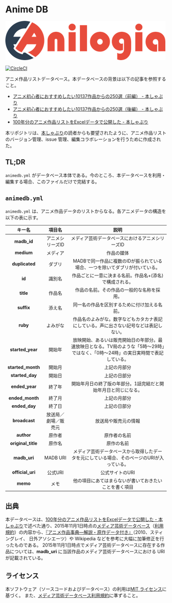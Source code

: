 # Anime DB

![Anilogia Logo](/anilogia.png)

[![CircleCI](https://circleci.com/gh/anilogia/animedb.svg?style=svg)](https://circleci.com/gh/anilogia/animedb)

アニメ作品リストデータベース。本データベースの背景は以下の記事を参照すること。

- [アニメ初心者におすすめしたい10137作品からの250選（前編） - 本しゃぶり](http://honeshabri.hatenablog.com/entry/anime-100years-1)
- [アニメ初心者におすすめしたい10137作品からの250選（後編） - 本しゃぶり](http://honeshabri.hatenablog.com/entry/anime-100years-2)
- [100年分のアニメ作品リストをExcelデータで公開した - 本しゃぶり](http://honeshabri.hatenablog.com/entry/animedb_shared)

本リポジトリは、[本しゃぶり](http://honeshabri.hatenablog.com/)の読者からも要望されたように、アニメ作品リストのバージョン管理、issue 管理、編集コラボレーションを行うために作成された。

## TL;DR

`animedb.yml` がデータベース本体である。今のところ、本データベースを利用・編集する場合、このファイルだけで完結する。

## `animedb.yml`

`animedb.yml` は、アニメ作品データのリストからなる。各アニメデータの構造を以下の表に示す。

|     **キー名**     |      **項目名**      |                     **説明**                     |
|:------------------:|:--------------------:|:------------------------------------------------:|
| **madb_id**        |   アニメシリーズID   | メディア芸術データベースにおけるアニメシリーズID |
| **medium**         | メディア             | 作品の媒体                                       |
| **duplicated**     | ダブリ               | MADBで同一作品に複数のIDが振られている場合、一つを除いてダブリが付いている。 |
| **id**             | 識別名               | 作品ごとに一意に決まる名前。作品名+(添名)で構成される。 |
| **title**          | 作品名               | 作品の名前。その作品の一般的な名称を採用。             |
| **suffix**         | 添え名               | 同一名の作品を区別するために付け加える名前。           |
| **ruby**           | よみがな             | 作品名のよみがな。数字などもカタカナ表記にしている。声に出さない記号などは表記しない。|
| **started_year**   | 開始年               | 放映開始、あるいは販売開始日の年部分。最速放映日となる。TV局のような「5時〜29時」ではなく、「0時〜24時」の実日実時間で表記している。|
| **started_month**  | 開始月               | 上記の月部分                                       |
| **started_day**    | 開始日               | 上記の日部分                                       |
| **ended_year**     | 終了年               | 開始年月日の終了版の年部分。1話完結だと開始年月日と同じになる。|
| **ended_month**    | 終了月               | 上記の月部分                                       |
| **ended_day**      | 終了日               | 上記の日部分                                       |
| **broadcast**      | 放送局／劇場／販売元   | 放送局や販売元の情報                                |
| **author**         | 原作者               | 原作者の名前                                       |
| **original_title** | 原作名               | 原作の名前                                         |
| **madb_uri**       | MADB URI            | メディア芸術データベースから取得したデータを元にしている場合、そのページのURIが入っている。 |
| **official_uri**   | 公式URI              | 公式サイトのURI                                    |
| **memo**           | メモ                 | 他の項目にあてはまらないが書いておきたいことを書く項目   |

## 出典

本データベースは、[100年分のアニメ作品リストをExcelデータで公開した - 本しゃぶり](http://honeshabri.hatenablog.com/entry/animedb_shared)で述べた通り、2015年11月1日時点の[メディア芸術データベース](https://mediaarts-db.jp/)（[利用規約](https://mediaarts-db.jp/user_terms.html)）の内容から、[『アニメ作品事典―解説・原作データ付き』](https://www.amazon.co.jp/dp/4816922687)（2010、スティングレイ、 日外アソシエーツ）や Wikipedia などを参考に大幅に加筆修正を行ったものである。
2015年11月1日時点でメディア芸術データベースに存在する作品については、**madb_uri** に当該作品のメディア芸術データベースにおける URI が記載されている。

## ライセンス

本ソフトウェア（ソースコードおよびデータベース）の利用は[MIT ライセンス](https://github.com/anilogia/animedb/blob/master/LICENSE)に基づく。
また、[メディア芸術データベース利用規約](https://mediaarts-db.jp/user_terms.html)に準ずること。
